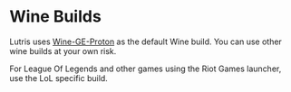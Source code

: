 # Wine Builds

Lutris uses [Wine-GE-Proton](https://www.retroarch.com/) as the default Wine build. You can use other wine builds at your own risk.

For League Of Legends and other games using the Riot Games launcher, use the LoL specific build.
